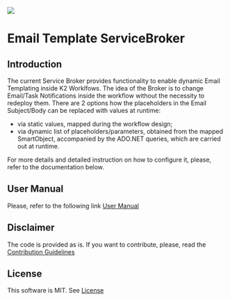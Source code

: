 [<img src="https://k2-konstantin.visualstudio.com/_apis/public/build/definitions/dd460ed5-13c0-4ae1-a98f-a97b6955e631/3/badge"/>](https://k2-konstantin.visualstudio.com/EmailTemplate/_build/index?definitionId=3)

# Email Template ServiceBroker

## Introduction

The current Service Broker provides functionality to enable dynamic Email Templating inside K2 Worklfows. The idea of the Broker is to change Email/Task Notifications inside the workflow without the necessity to redeploy them. There are 2 options how the placeholders in the Email Subject/Body can be replaced with values at runtime:
- via static values, mapped during the workflow design;
- via dynamic list of placeholders/parameters, obtained from the mapped SmartObject, accompanied by the ADO.NET queries, which are carried out at runtime.

For more details and detailed instruction on how to configure it, please, refer to the documentation below.

## User Manual
Please, refer to the following link [User Manual](https://github.com/dudelis/K2Field.ServiceBroker.EmailTemplate/wiki#user-manual)

## Disclaimer
The code is provided as is. If you want to contribute, please, read the [Contribution Guidelines](CONTRIBUTION.md)

## License
This software is MIT. See [License](LICENSE)
